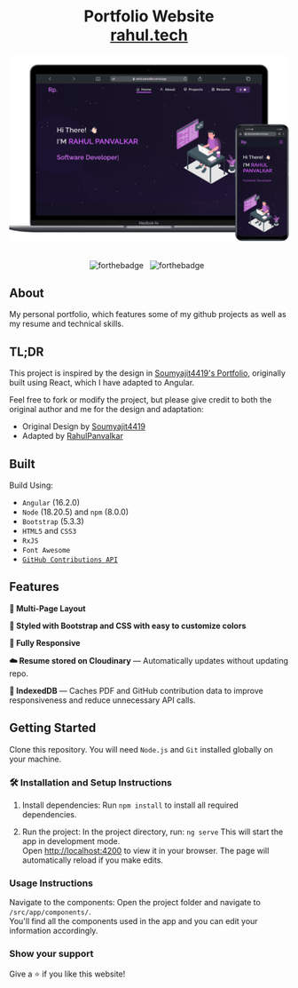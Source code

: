 <h1 align="center">
  Portfolio Website<br/>
  <a href="https://rahul-panvalkar.vercel.app/" target="_blank">rahul.tech</a>
</h1>
<div align="center">
  <img alt="Demo" src="./images/portfolio.png" />
</div>

<br/>

<center>

![forthebadge](https://forthebadge.com/images/badges/built-with-love.svg) &nbsp;
![forthebadge](https://forthebadge.com/images/badges/open-source.svg) &nbsp;

</center>

## About

My personal portfolio, which features some of my github projects as well as my resume and technical skills.


## TL;DR

This project is inspired by the design in [Soumyajit4419's Portfolio](https://github.com/soumyajit4419/Portfolio), originally built using React, which I have adapted to Angular.

Feel free to fork or modify the project, but please give credit to both the original author and me for the design and adaptation:

- Original Design by [Soumyajit4419](https://github.com/soumyajit4419/Portfolio)
- Adapted by [RahulPanvalkar](https://github.com/RahulPanvalkar/Portfolio)

## Built

Build Using: 
- `Angular` (16.2.0)
- `Node` (18.20.5) and `npm` (8.0.0)
- `Bootstrap` (5.3.3)
- `HTML5` and `CSS3`
- `RxJS`
- `Font Awesome`
- [`GitHub Contributions API`](https://github.com/grubersjoe/github-contributions-api)

## Features

**📖 Multi-Page Layout**

**🎨 Styled with Bootstrap and CSS with easy to customize colors**

**📱 Fully Responsive**

**☁️ Resume stored on Cloudinary** — Automatically updates without updating repo.

**💾 IndexedDB** — Caches PDF and GitHub contribution data to improve responsiveness and reduce unnecessary API calls.


## Getting Started
Clone this repository. You will need `Node.js` and `Git` installed globally on your machine.

### 🛠 Installation and Setup Instructions
1. Install dependencies:
Run `npm install` to install all required dependencies.

2. Run the project:
In the project directory, run:
`ng serve`
This will start the app in development mode.\
Open [http://localhost:4200](http://localhost:4200) to view it in your browser.
The page will automatically reload if you make edits.

### Usage Instructions
Navigate to the components:
Open the project folder and navigate to `/src/app/components/`.<br/>
You'll find all the components used in the app and you can edit your information accordingly.


### Show your support

Give a ⭐ if you like this website!
